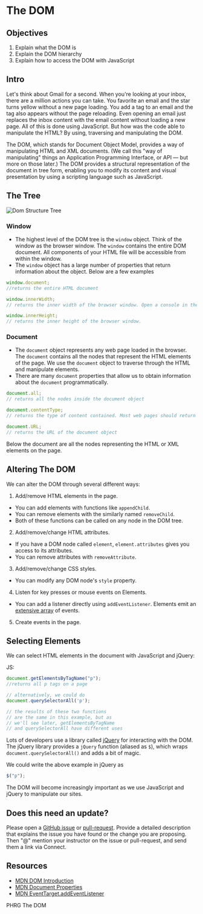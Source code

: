 # The DOM

## Objectives
1. Explain what the DOM is
2. Explain the DOM hierarchy
3. Explain how to access the DOM with JavaScript

## Intro
Let's think about Gmail for a second. When you're looking at your inbox, there are a million actions you can take. You favorite an email and the star turns yellow without a new page loading. You add a tag to an email and the tag also appears without the page reloading. Even opening an email just replaces the inbox content with the email content without loading a new page. All of this is done using JavaScript. But how was the code able to manipulate the HTML? By using, traversing and manipulating the DOM.


The DOM, which stands for Document Object Model, provides a way of manipulating HTML and XML documents. (We call this "way of manipulating" things an Application Programming Interface, or API — but more on those later.) The DOM provides a structural representation of the document in tree form, enabling you to modify its content and visual presentation by using a scripting language such as JavaScript.

## The Tree

![Dom Structure Tree](https://s3.amazonaws.com/learn-verified/dom-tree.gif)

### **Window**
  + The highest level of the DOM tree is the `window` object. Think of the window as the browser window. The `window` contains the entire DOM document. All components of your HTML file will be accessible from within the window.
  + The `window` object has a large number of properties that return information about the object. Below are a few examples

```js
window.document;
//returns the entire HTML document

window.innerWidth;
// returns the inner width of the browser window. Open a console in the browser and enter this. Then shrink the browser window and run it again. You should get a different value.

window.innerHeight;
// returns the inner height of the browser window.
```

### **Document**
  + The `document` object represents any web page loaded in the browser. The `document` contains all the nodes that represent the HTML elements of the page. We use the `document` object to traverse through the HTML and manipulate elements.
  + There are many `document` properties that allow us to obtain information about the `document` programmatically.

```js
document.all;
// returns all the nodes inside the document object

document.contentType;
// returns the type of content contained. Most web pages should return "text/html"

document.URL;
// returns the URL of the document object
```

Below the document are all the nodes representing the HTML or XML elements on the page.

## Altering The DOM

We can alter the DOM through several different ways:

1. Add/remove HTML elements in the page.
  + You can add elements with functions like `appendChild`.
  + You can remove elements with the similarly named `removeChild`.
  + Both of these functions can be called on any node in the DOM tree.
2. Add/remove/change HTML attributes.
  + If you have a DOM node called `element`, `element.attributes` gives you access to its attributes.
  + You can remove attributes with `removeAttribute`.
3. Add/remove/change CSS styles.
  + You can modify any DOM node's `style` property.
4. Listen for key presses or mouse events on Elements.
  + You can add a listener directly using `addEventListener`. Elements emit an [extensive array](https://developer.mozilla.org/en-US/docs/Web/API/EventTarget/addEventListener) of events.
5. Create events in the page.

## Selecting Elements

We can select HTML elements in the document with JavaScript and jQuery:

JS:
```js
document.getElementsByTagName("p");
//returns all p tags on a page

// alternatively, we could do
document.querySelectorAll('p');

// the results of these two functions
// are the same in this example, but as
// we'll see later, getElementsByTagName
// and querySelectorAll have different uses
```

Lots of developers use a library called [jQuery](https://jquery.org) for interacting with the DOM. The jQuery library provides a `jQuery` function (aliased as `$`), which wraps `document.querySelectorAll()` and adds a bit of magic.

We could write the above example in jQuery as

```js
$("p");
```

The DOM will become increasingly important as we use JavaScript and jQuery to manipulate our sites.

## Does this need an update?
 Please open a [GitHub issue](https://github.com/learn-co-curriculum/phrg-js-dom-and-events-selecting-single-elements-readme/issues) or [pull-request](https://github.com/learn-co-curriculum/phrg-js-dom-and-events-selecting-single-elements-readme/pulls). Provide a detailed description that explains the issue you have found or the change you are proposing. Then "@" mention your instructor on the issue or pull-request, and send them a link via Connect.

## Resources

+ [MDN DOM Introduction](https://developer.mozilla.org/en-US/docs/Web/API/Document_Object_Model/Introduction)
+ [MDN Document Properties](https://developer.mozilla.org/en-US/docs/Web/API/Document)
+ [MDN EventTarget.addEventListener](https://developer.mozilla.org/en-US/docs/Web/API/EventTarget/addEventListener)

<p data-visibility='hidden'>PHRG The DOM</p>
